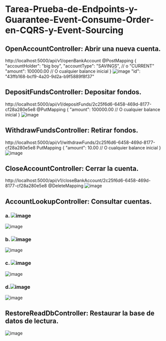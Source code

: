 # Tarea-Prueba-de-Endpoints-y-Guarantee-Event-Consume-Order-en-CQRS-y-Event-Sourcing

## OpenAccountController: Abrir una nueva cuenta.
http://localhost:5000/api/v1/openBankAccount
@PostMapping
{
  "accountHolder": "big boy",
  "accountType": "SAVINGS", // o "CURRENT"
  "amount": 100000.00 // O cualquier balance inicial
}
![image](https://github.com/user-attachments/assets/5a169382-909e-42ce-b965-296876bea551)
"id": "43ffb168-bcf9-4a20-9d2a-b9f5889f8f37"
## DepositFundsController: Depositar fondos.
http://localhost:5000/api/v1/depositFunds/2c25f6d6-6458-469d-8177-cf28a280e5e8
@PutMapping
{
  "amount": 100000.00 // O cualquier balance inicial
}
![image](https://github.com/user-attachments/assets/78d71bdc-1bbc-44b3-8e99-78d888e0917f)
## WithdrawFundsController: Retirar fondos.
http://localhost:5000/api/v1/withdrawFunds/2c25f6d6-6458-469d-8177-cf28a280e5e8
PutMapping
{
  "amount": 10.00 // O cualquier balance inicial
}
![image](https://github.com/user-attachments/assets/90815f6b-e1bc-4118-b646-93c6e593e6a3)
## CloseAccountController: Cerrar la cuenta.
http://localhost:5000/api/v1/closeBankAccount/2c25f6d6-6458-469d-8177-cf28a280e5e8
@DeleteMapping
![image](https://github.com/user-attachments/assets/8d85ba78-783a-4e7c-bbc4-15c78c95072e)
## AccountLookupController: Consultar cuentas.
### a. ![image](https://github.com/user-attachments/assets/334e8e73-ac5e-4512-b762-3443b14c0261)
![image](https://github.com/user-attachments/assets/02986398-3d12-4d1f-af83-72088e302267)
### b. ![image](https://github.com/user-attachments/assets/dc4b93f9-ee97-40fc-9108-e12479b15a06)
![image](https://github.com/user-attachments/assets/5262a7d7-8595-40a6-978d-4a5a3654c665)
### c. ![image](https://github.com/user-attachments/assets/257e8aff-0b93-4e70-a7b2-d190b719a021)
![image](https://github.com/user-attachments/assets/33818fc4-ec80-47e7-a392-a32dbb1649f4)
### d.![image](https://github.com/user-attachments/assets/b710f5a7-2f17-483e-b4cd-a732de415005)
![image](https://github.com/user-attachments/assets/e00ff341-b1ea-41fc-8ef9-0799c916c127)

## RestoreReadDbController: Restaurar la base de datos de lectura.
![image](https://github.com/user-attachments/assets/0ef7c51d-0d53-44b5-80f3-efc27c65f979)






